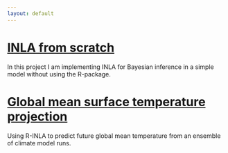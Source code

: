 ```yaml
---
layout: default
---
```


# [INLA from scratch](inla-from-scratch) 
In this project I am implementing INLA for Bayesian inference in a simple model without using the R-package.

# [Global mean surface temperature projection](global-temperature)
Using R-INLA to predict future global mean temperature from an ensemble of climate model runs.

